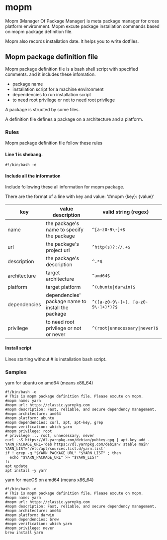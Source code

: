 # mopm

Mopm (Manager Of Package Manager) is meta package manager for cross platform environment.
Mopm excute package installation commands based on mopm package definition file.

Mopm also records installation date.
It helps you to write dotfiles.

## Mopm package definition file

Mopm package definition file is a bash shell script with specified comments. and it includes these infomation.

- package name
- installation script for a machine environment
- dependencies to run installation script
- to need root privilege or not to need root privilege

A package is structed by some files.

A definition file defines a package on a architecture and a platform.

### Rules

Mopm package definition file follow these rules

#### Line 1 is shebang.

`#!/bin/bash -e`

#### Include all the information

Include following these all information for mopm package.

There are the format of a line with key and value: '#mopm {key}: {value}'

| key | value description | valid string (regex) |
| --- | --- | --- |
| name | the package's name to specify the package | `^[a-z0-9\-]+$` |
| url | the package's project url | `^http(s)?://.+$` |
| description | the package's description | `^.*$` |
| architecture | target architecture | `^amd64$` |
| platform | target platform | `^(ubuntu\|darwin)$` |
| dependencies | dependencies' package name to install the package | `^([a-z0-9\-]+(, [a-z0-9\-]+)*)?$` |
| privilege | to need root privilege or not or never | `^(root\|unnecessary\|never)$` |

#### Install script

Lines starting without # is installation bash script.

### Samples

yarn for ubuntu on amd64 (means x86_64)

```definitions/amd64-ubuntu-yarn.mopm
#!/bin/bash -e
# This is mopm package definition file. Please excute on mopm.
#mopm name: yarn
#mopm url: https://classic.yarnpkg.com
#mopm description: Fast, reliable, and secure dependency management.
#mopm architecture: amd64
#mopm platform: ubuntu
#mopm dependencies: curl, apt, apt-key, grep
#mopm verification: which yarn
#mopm privilege: root
# privilege ... root, unnecessary, never
curl -sS https://dl.yarnpkg.com/debian/pubkey.gpg | apt-key add -
YARN_PACKAGE_URL='deb https://dl.yarnpkg.com/debian/ stable main'
YARN_LIST='/etc/apt/sources.list.d/yarn.list'
if ! grep -q "$YARN_PACKAGE_URL" "$YARN_LIST" ; then
  echo "$YARN_PACKAGE_URL" >> "$YARN_LIST"
fi
apt update
apt install -y yarn
```

yarn for macOS on amd64 (means x86_64)

```definitions/amd64-darwin-yarn.mopm
#!/bin/bash -e
# This is mopm package definition file. Please excute on mopm.
#mopm name: yarn
#mopm url: https://classic.yarnpkg.com
#mopm description: Fast, reliable, and secure dependency management.
#mopm architecture: amd64
#mopm platform: darwin
#mopm dependencies: brew
#mopm verification: which yarn
#mopm privilege: never
brew install yarn
```

